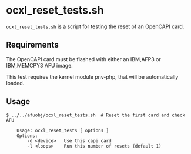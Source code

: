 ocxl_reset_tests.sh
===================

`ocxl_reset_tests.sh` is a script for testing the reset of an OpenCAPI card.

Requirements
------------

The OpenCAPI card must be flashed with either an IBM,AFP3 or IBM,MEMCPY3 AFU
image.

This test requires the kernel module pnv-php, that will be automatically
loaded.

Usage
-----

    $ ../../afuobj/ocxl_reset_tests.sh  # Reset the first card and check AFU

```
    Usage: ocxl_reset_tests [ options ]
    Options:
        -d <device>   Use this capi card
        -l <loops>    Run this number of resets (default 1)
```
